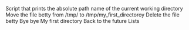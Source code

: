 Script that prints the absolute path name of the current working directory
Move the file betty from /tmp/ to /tmp/my_first_directoroy
Delete the file betty
Bye bye My first directory
Back to the future
Lists
